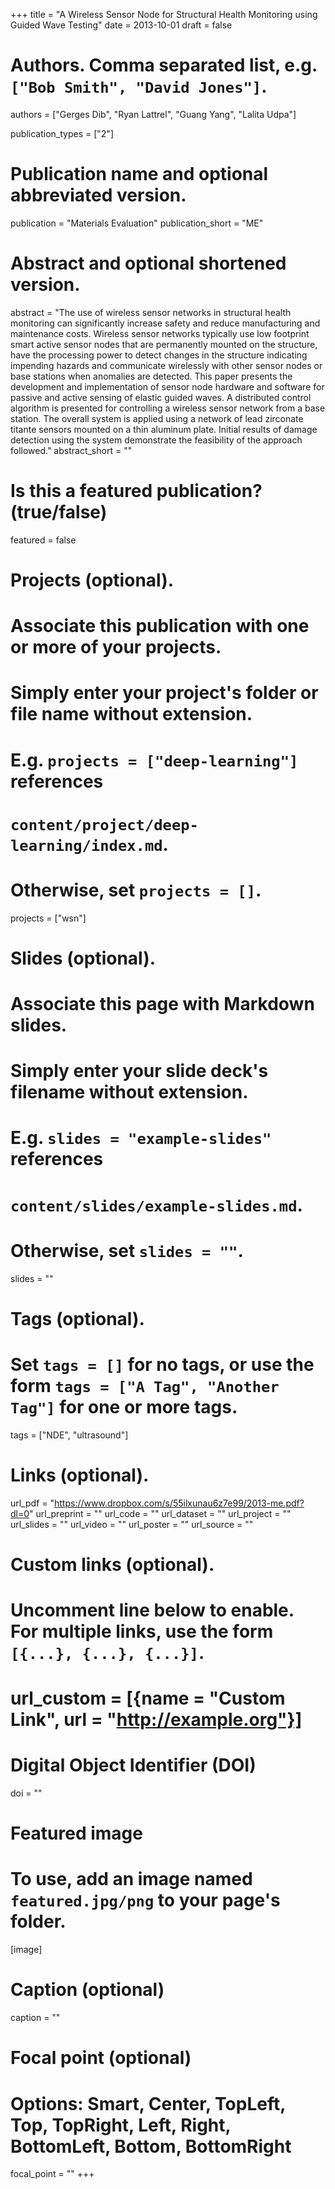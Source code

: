 +++
title = "A Wireless Sensor Node for Structural Health Monitoring using Guided Wave Testing"
date = 2013-10-01
draft = false

# Authors. Comma separated list, e.g. `["Bob Smith", "David Jones"]`.
authors = ["Gerges Dib", "Ryan Lattrel", "Guang Yang", "Lalita Udpa"]

publication_types = ["2"]

# Publication name and optional abbreviated version.
publication = "Materials Evaluation"
publication_short = "ME"

# Abstract and optional shortened version.
abstract = "The use of wireless sensor networks in structural health monitoring can significantly increase safety and reduce manufacturing and maintenance costs. Wireless sensor networks typically use low footprint smart active sensor nodes that are permanently mounted on the structure, have the processing power to detect changes in the structure indicating impending hazards and communicate wirelessly with other sensor nodes or base stations when anomalies are detected. This paper presents the development and implementation of sensor node hardware and software for passive and active sensing of elastic guided waves. A distributed control algorithm is presented for controlling a wireless sensor network from a base station. The overall system is applied using a network of lead zirconate titante sensors mounted on a thin aluminum plate. Initial results of damage detection using the system demonstrate the feasibility of the approach followed."
abstract_short = ""

# Is this a featured publication? (true/false)
featured = false

# Projects (optional).
#   Associate this publication with one or more of your projects.
#   Simply enter your project's folder or file name without extension.
#   E.g. `projects = ["deep-learning"]` references 
#   `content/project/deep-learning/index.md`.
#   Otherwise, set `projects = []`.
projects = ["wsn"]

# Slides (optional).
#   Associate this page with Markdown slides.
#   Simply enter your slide deck's filename without extension.
#   E.g. `slides = "example-slides"` references 
#   `content/slides/example-slides.md`.
#   Otherwise, set `slides = ""`.
slides = ""

# Tags (optional).
#   Set `tags = []` for no tags, or use the form `tags = ["A Tag", "Another Tag"]` for one or more tags.
tags = ["NDE", "ultrasound"]

# Links (optional).
url_pdf = "https://www.dropbox.com/s/55ilxunau6z7e99/2013-me.pdf?dl=0"
url_preprint = ""
url_code = ""
url_dataset = ""
url_project = ""
url_slides = ""
url_video = ""
url_poster = ""
url_source = ""

# Custom links (optional).
#   Uncomment line below to enable. For multiple links, use the form `[{...}, {...}, {...}]`.
# url_custom = [{name = "Custom Link", url = "http://example.org"}]

# Digital Object Identifier (DOI)
doi = ""

# Featured image
# To use, add an image named `featured.jpg/png` to your page's folder. 
[image]
  # Caption (optional)
  caption = ""

  # Focal point (optional)
  # Options: Smart, Center, TopLeft, Top, TopRight, Left, Right, BottomLeft, Bottom, BottomRight
  focal_point = ""
+++
